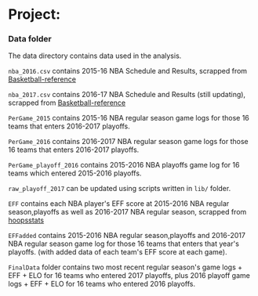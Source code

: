 # Project: 
### Data folder

The data directory contains data used in the analysis. 


`nba_2016.csv` contains 2015-16 NBA Schedule and Results, scrapped from [Basketball-reference](http://www.basketball-reference.com)

`nba_2017.csv` contains 2016-17 NBA Schedule and Results (still updating), scrapped from [Basketball-reference](http://www.basketball-reference.com)

`PerGame_2015` contains 2015-16 NBA regular season game logs for those 16 teams that enters 2016-2017 playoffs.

`PerGame_2016` contains 2016-2017 NBA regular season game logs for those 16 teams that enters 2016-2017 playoffs.

`PerGame_playoff_2016` contains 2015-2016 NBA playoffs game log for 16 teams which entered 2015-2016 playoffs.

`raw_playoff_2017` can be updated using scripts written in `lib/` folder.  

`EFF` contains each NBA player's EFF score at  2015-2016 NBA regular season,playoffs as well as 2016-2017 NBA regular season, scrapped from [hoopsstats](http://www.hoopsstats.com/basketball/fantasy/nba/playerstats/16/1/eff/7-1)  

`EFFadded` contains 2015-2016 NBA regular season,playoffs and 2016-2017 NBA regular season game log for those 16 teams that enters that year's playoffs. (with added data of each team's EFF score at each game).  

`FinalData` folder contains two most recent regular season's game logs + EFF + ELO for 16 teams who entered 2017 playoffs, plus 2016 playoff game logs + EFF + ELO for 16 teams who entered 2016 playoffs.

